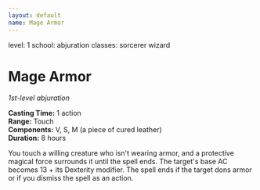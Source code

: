```yaml
---
layout: default
name: Mage Armor
---
```

level: 1
school: abjuration
classes: sorcerer
         wizard

# Mage Armor 
_1st-level abjuration_ 

**Casting Time:** 1 action    
**Range:** Touch    
**Components:** V, S, M (a piece of cured leather)    
**Duration:** 8 hours 

You touch a willing creature who isn't wearing armor, and a protective magical force surrounds it until the spell ends. The target's base AC becomes 13 + its Dexterity modifier. The spell ends if the target dons armor or if you dismiss the spell as an action. 